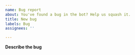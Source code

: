 ```yaml
---
name: Bug report
about: You've found a bug in the bot? Help us squash it.
title: New bug
labels: Bug
assignees: ''

---
```


**Describe the bug**
<!-- A clear and concise description of what the bug is. ->

**To Reproduce**
<!-- How do we reproduce this bug? ->

**Expected behaviour**
<!-- A clear and concise description of what you expected to happen. ->

**Screenshots**
<!-- If applicable, add screenshots to help explain your problem. ->

**Additional information**
<!-- Add any other info about the problem here. ->
